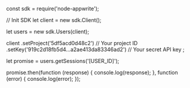 const sdk = require('node-appwrite');

// Init SDK
let client = new sdk.Client();

let users = new sdk.Users(client);

client
    .setProject('5df5acd0d48c2') // Your project ID
    .setKey('919c2d18fb5d4...a2ae413da83346ad2') // Your secret API key
;

let promise = users.getSessions('[USER_ID]');

promise.then(function (response) {
    console.log(response);
}, function (error) {
    console.log(error);
});